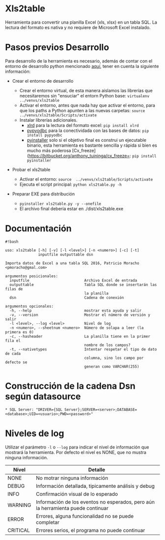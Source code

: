 Xls2table
===============
Herramienta para convertir una planilla Excel (xls, xlsx) en un tabla SQL. La lectura del formato es nativa y no requiere de Microsoft Excel instalado.

Pasos previos Desarrollo
========================

Para desarrollo de la herramienta es necesario, además de contar con el entorno de desarrollo python mencionado [aquí](../README.md), tener en cuenta la siguiente información:

* Crear el entorno de desarrollo
	* Crear el entorno virtual, de esta manera aislamos las librerías que necesitaremos sin "ensuciar" el entorn Python base: `virtualenv ../venvs/xls2table`
	* Activar el entorno, antes que nada hay que activar el entorno, para que los paths a Python apunten a las nuevas carpetas:  `source  ../venvs/xls2table/Scripts/activate`
	* Instalar librerías adicionales. 
		* [xlrd](https://github.com/python-excel/xlrd) para la lectura del formato excel: `pip install xlrd`
		* [pypyodbc](https://github.com/jiangwen365/pypyodbc) para la conectividada con las bases de datos: `pip install pypyodbc`
		* [pyinstaller](https://github.com/pyinstaller/pyinstaller/) solo si el objetivo final es construi un ejecutable binario, esta herramienta es bastante sencilla y rápida si bien es mucho más poderosa [Cx_freeze](https://bitbucket.org/anthony_tuininga/cx_freeze=: `pip install pyinstaller`


* Probar el xls2table
	* Activar el entorno:  `source  ../venvs/xls2table/Scripts/activate`
	* Ejecuta el script principal: `python xls2table.py -h`


* Preparar EXE para distribución
	* `pyinstaller xls2table.py -y --onefile`
	* El archivo final debería estar en ./dist/xls2table.exe



Documentación
=============

```
#!bash

uso: xls2table [-h] [-v] [-l <level>] [-n <numero>] [-c] [-t]
               inputfile outputtable dsn

Importa datos de Excel a una tabla SQL 2016, Patricio Moracho
<pmoracho@gmal.com>

argumentos posicionales:
  inputfile                         Archivo Excel de entrada
  outputtable                       Tabla SQL donde se insertarán las filas de
                                    la planilla
  dsn                               Cadena de conexión

argumentos opcionales:
  -h, --help                        mostrar esta ayuda y salir
  -v, --version                     Mostrar el número de versión y salir
  -l <level>, --log <level>         Nivel de log
  -n <numero>, --sheetnum <numero>  Número de solapa a leer (la primera es 0)
  -c, --hasheader                   La planilla tiene en la primer fila el
                                    nombre de los campos?
  -t, --nativetypes                 Intentar respetar el tipo de dato de cada
                                    columna, sino los campo por defecto se
                                    generan como VARCHAR(255)
```

Construcción de la cadena Dsn según datasource
==============================================

	* SQL Server: "DRIVER={SQL Server};SERVER=<server>;DATABASE=<database>;UID=<usuario>;PWD=<password>" 

Niveles de log
==============

Utilizar el parámetro `-l` o `--log` para indicar el nivel de información que mostrará la herramienta. Por defecto el nivel es NONE, que no mustra ninguna información.

Nível		| Detalle
----------- | -------------
NONE		| No motrar ninguna información
DEBUG		| Información detallada, tipicamente análisis y debug
INFO		| Confirmación visual de lo esperado
WARNING		| Información de los eventos no esperados, pero aún la herramienta puede continuar
ERROR		| Errores, alguna funcionalidad no se puede completar
CRITICAL 	| Errores serios, el programa no puede continuar

